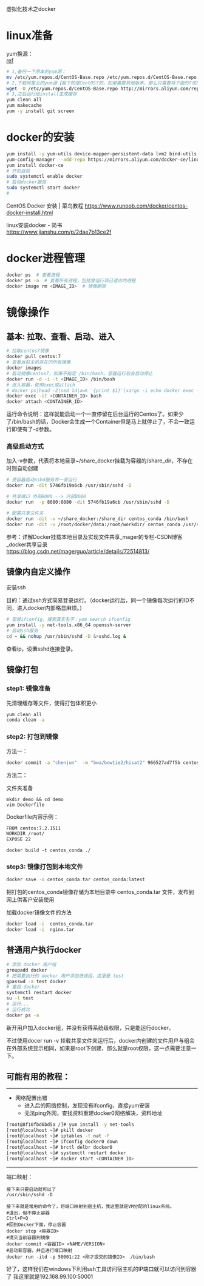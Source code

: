 虚拟化技术之docker


# linux准备

yum换源：  
[ref](https://blog.csdn.net/sinat_33384251/article/details/91404617)

```bash
# 1,备份一下原本的yum源：
mv /etc/yum.repos.d/CentOS-Base.repo /etc/yum.repos.d/CentOS-Base.repo.backup
# 2,下载阿里云的yum源【我下的是CentOS7的，如果需要其他版本，那么只需要将下面的7改成5或6即可】【这一步需要能联网】：
wget -O /etc/yum.repos.d/CentOS-Base.repo http://mirrors.aliyun.com/repo/Centos-7.repo
# 3,之后运行给install生成缓存
yum clean all
yum makecache
yum -y install git screen
```


# docker的安装

```bash
yum install -y yum-utils device-mapper-persistent-data lvm2 bind-utils
yum-config-manager --add-repo https://mirrors.aliyun.com/docker-ce/linux/centos/docker-ce.repo 
yum install docker-ce
# 开机自启
sudo systemctl enable docker 
# 启动docker服务  
sudo systemctl start docker
# 
```

CentOS Docker 安装 | 菜鸟教程
https://www.runoob.com/docker/centos-docker-install.html

linux安装docker - 简书  
https://www.jianshu.com/p/2dae7b13ce2f

# docker进程管理

```bash
docker ps  # 查看进程
docker ps -a  # 查看所有进程，包括曾运行现已退出的进程
docker image rm <IMAGE_ID>  # 镜像删除
```

# 镜像操作

## 基本: 拉取、查看、启动、进入
```bash
# 拉取centos7镜像
docker pull centos:7
# 查看当前主机存在的所有镜像
docker images
# 启动镜像centos7，如果不指定 /bin/bash，容器运行后会自动停止
docker run -d -i -t <IMAGE_ID> /bin/bash
# 进入容器，使用exec或attach
# docker ps|head -2|sed 1d|awk '{print $1}'|xargs -i echo docker exec -it {} bash
docker exec -it <CONTAINER_ID> bash
docker attach <CONTAINER_ID>
```

运行命令说明：这样就能启动一个一直停留在后台运行的Centos了。如果少了/bin/bash的话，Docker会生成一个Container但是马上就停止了，不会一致运行即使有了-d参数。


### 高级启动方式

加入-v参数，代表将本地目录~/share_docker挂载为容器的/share_dir，不存在时则自动创建
```bash
# 使容器启动sshd服务并一直运行
docker run -dit 5746fb19a6cb /usr/sbin/sshd -D

# 共享端口 外部8080 --> 内部8080
docker run  -p 8080:8080 -dit 5746fb19a6cb /usr/sbin/sshd -D

# 配置共享文件夹
docker run -dit -v ~/share_docker:/share_dir centos_conda /bin/bash
docker run -dit -v /root/docker/data:/root/workdir/ centos_conda /usr/sbin/sshd -D
```

参考：详解Docker挂载本地目录及实现文件共享_mager的专栏-CSDN博客_docker共享目录  
https://blog.csdn.net/magerguo/article/details/72514813/


## 镜像内自定义操作

安装ssh

目的：通过ssh方式简易登录运行。（docker运行后，同一个镜像每次运行的ID不同，进入docker内部略显麻烦。）

```bash
# 安装ifconfig，搜索真实名字：yum search ifconfig
yum install -y net-tools.x86_64 openssh-server 
# 启动ssh服务
cd ~ && nohup /usr/sbin/sshd -D &>sshd.log &
```

查看ip，设置sshd连接登录。

## 镜像打包

### **step1: 镜像准备**

先清理缓存等文件，使得打包体积更小
```bash
yum clean all
conda clean -a
```

### **step2: 打包到镜像**

方法一：
```bash
docker commit -a "chenjun"  -m "bwa/bowtie2/hisat2" 966527ad7f5b centos_conda
```

方法二：

文件夹准备
```
mkdir demo && cd demo
vim Dockerfile
```
Dockerfile内容示例：
```bash
FROM centos:7.2.1511
WORKDIR /root/
EXPOSE 22
```

```
docker build -t centos_conda ./
```

### **step3: 镜像打包到本地文件**
```bash
docker save -o centos_conda.tar centos_conda:latest
```
把打包的centos_conda镜像存储为本地目录中 centos_conda.tar 文件，发布到网上供客户安装使用

加载docker镜像文件的方法
```bash
docker load -i  centos_conda.tar
docker load -i  nginx.tar
```

## 普通用户执行docker

```bash
# 添加 docker 用户组
groupadd docker
# 把需要执行的 docker 用户添加进该组，这里是 test
gpasswd -a test docker
# 重启 docker
systemctl restart docker
su -l test
# 运行...
# 运行成功
docker ps -a 
```

新开用户加入docker组，并没有获得系统级权限，只是能运行docker。

不过使用docer run -v 挂载共享文件夹运行后，docker内创建的文件用户与组会在外部系统显示相同，如果是root下创建，那么就是root权限，这一点需要注意一下。

## 可能有用的教程：
---
- 网络配置出错
  - 进入后的网络控制，发现没有ifconfig，直接yum安装  
  - 无法ping外网，查找资料重建docker0网络解决，资料地址

```bash
[root@8f10fbd6bd5a /]# yum install -y net-tools
[root@localhost ~]# pkill docker
[root@localhost ~]# iptables -t nat -F
[root@localhost ~]# ifconfig docker0 down
[root@localhost ~]# brctl delbr docker0
[root@localhost ~]# systemctl restart docker
[root@localhost ~]# docker start <CONTAINER ID>
```

---
端口映射：

```
接下来只要启动就可以了
/usr/sbin/sshd -D

接下来就是常用的命令了，将端口映射到宿主机，我这里就是VM分配的linux系统。
#退出，但不停止容器
Ctrl+P+Q
#回到Docker下面，停止容器
docker stop <容器ID>
#提交当前容器到镜像
docker commit <容器ID> <NAME/VERSION>
#启动新容器，并且进行端口映射
docker run -itd -p 50001:22 <刚才提交的镜像ID>  /bin/bash
```
好了，这样我们在windows下利用ssh工具访问宿主机的IP端口就可以访问到容器了
我这里就是192.168.99.100:50001